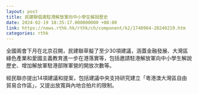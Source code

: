 ```yaml
---
layout: post
title: 民建聯倡邀駐港解放軍向中小學生解說歷史
date: 2024-02-19 18:35:17.000000000 +08:00
link: https://news.rthk.hk/rthk/ch/component/k2/1740964-20240219.htm
categories: rthk
---
```


全國兩會下月在北京召開，民建聯草擬了至少30項建議，涵蓋金融發展、大灣區綠色產業和愛國主義教育進一步在港落實等，包括邀請駐港解放軍向中小學生解說歷史、增加解放軍駐港部隊軍營的開放次數等。

經民聯亦提出14項建議和提案，包括建議中央支持研究建立「粵港澳大灣區自由貿易合作區」，又提出放寬與內地合拍片的限制。
